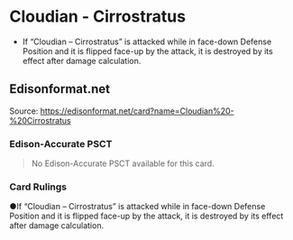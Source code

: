 # Cloudian - Cirrostratus

*   If “Cloudian – Cirrostratus” is attacked while in face-down Defense Position and it is flipped face-up by the attack, it is destroyed by its effect after damage calculation.

## Edisonformat.net

Source: https://edisonformat.net/card?name=Cloudian%20-%20Cirrostratus

### Edison-Accurate PSCT

> No Edison-Accurate PSCT available for this card.

### Card Rulings

●If “Cloudian – Cirrostratus” is attacked while in face-down Defense Position and it is flipped face-up by the attack, it is destroyed by its effect after damage calculation.
            